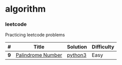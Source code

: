 # algorithm
### leetcode

Practicing leetcode problems 


| # | Title | Solution | Difficulty | 
|---| ----- | -------- | ---------- | 
|**9**| [Palindrome Number](https://leetcode.com/problems/palindrome-number/) | [python3](/leetcode_easy/lc_09.Palindrome&nbspNumber.py) | Easy |
